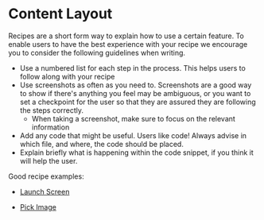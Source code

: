 Content Layout 
==============

Recipes are a short form way to explain how to use a certain feature. To enable users to have the best experience with your recipe we encourage you to consider the following guidelines  when writing.

* Use a numbered list for each step in the process. This helps users to follow along with your recipe 
* Use screenshots as often as you need to. Screenshots are a good way to show if there's anything you feel may be ambiguous, or you want to set a checkpoint for the user so that they are assured they are following the steps correctly. 
    * When taking a screenshot, make sure to focus on the relevant information 
* Add any code that might be useful. Users like code! Always advise in which file, and where, the code should be placed. 
* Explain briefly what is happening within the code snippet, if you think it will help the user.

Good recipe examples: 

* [Launch Screen](https://developer.xamarin.com/recipes/ios/general/templates/launchscreen-xib/)

* [Pick Image](https://developer.xamarin.com/recipes/android/other_ux/pick_image/)